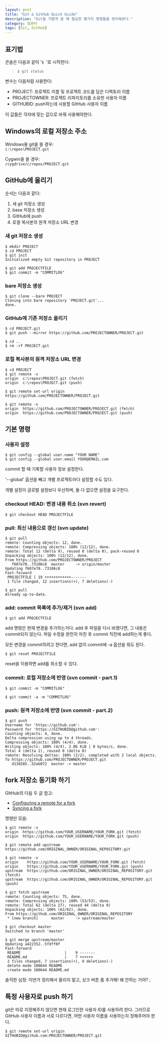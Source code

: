 ```yaml
---
layout: post
title: "Git & GitHub Quick Guide"
description: "Git을 가볍게 쓸 때 필요한 몇가지 명령들을 정리해본다."
category: 컴퓨터
tags: [Git, GitHub]
---
```


## 표기법

콘솔은 다음과 같이 '`$ `'로 시작한다:

> ~~~
> $ git status
> ~~~

변수는 다음처럼 사용한다:

- PROJECT: 프로젝트 이름 및 프로젝트 코드를 담은 디렉토리 이름
- PROJECTOWNER: 프로젝트 리파지토리를 소유한 사용자 이름
- GITHUBID: push하는데 사용할 GitHub 사용자 이름

이 값들은 각자에 맞는 값으로 바꿔 사용해야한다.



## Windows의 로컬 저장소 주소

Windows용 git을 쓸 경우:  
`c:\repos\PROJECT.git`

Cygwin을 쓸 경우:  
`/cygdrive/c/repos/PROJECT.git`



## GitHub에 올리기

순서는 다음과 같다:

1. 새 git 저장소 생성
2. base 저장소 생성
3. GitHub에 push
4. 로컬 복사본의 원격 저장소 URL 변경


### 새 git 저장소 생성

~~~
$ mkdir PROJECT
$ cd PROJECT
$ git init
Initialized empty Git repository in PROJECT

$ git add PROJECTFILE
$ git commit -m "COMMITLOG"
~~~


### bare 저장소 생성

~~~
$ git clone --bare PROJECT
Cloning into bare repository 'PROJECT.git'...
done.
~~~


### GitHub에 기존 저장소 올리기

~~~
$ cd PROJECT.git
$ git push --mirror https://github.com/PROJECTOWNER/PROJECT.git
~~~

~~~
$ cd ..
$ rm -rf PROJECT.git
~~~


### 로컬 복사본의 원격 저장소 URL 변경

~~~
$ cd PROJECT
$ git remote -v
origin  c:\repos\PROJECT.git (fetch)
origin  c:\repos\PROJECT.git (push)

$ git remote set-url origin https://github.com/PROJECTOWNER/PROJECT.git

$ git remote -v
origin  https://github.com/PROJECTOWNER/PROJECT.git (fetch)
origin  https://github.com/PROJECTOWNER/PROJECT.git (push)
~~~



## 기본 명령

### 사용자 설정

~~~
$ git config --global user.name "YOUR NAME"
$ git config --global user.email YOUR@EMAIL.com
~~~

commit 할 때 기록할 사용자 정보 설정한다.

'--global' 옵션을 빼고 개별 프로젝트마다 설정할 수도 있다.

개별 설정이 글로벌 설정보다 우선하며,
둘 다 없으면 설정을 요구한다.

### checkout HEAD: 변경 내용 취소 (svn revert)

~~~
$ git checkout HEAD PROJECTFILE
~~~

### pull: 최신 내용으로 갱신 (svn update)

~~~
$ git pull
remote: Counting objects: 12, done.
remote: Compressing objects: 100% (12/12), done.
remote: Total 12 (delta 9), reused 0 (delta 0), pack-reused 0
Unpacking objects: 100% (12/12), done.
From https://github.com/PROJECTOWNER/PROJECT
   f607e78..73106c8  master     -> origin/master
Updating f607e78..73106c8
Fast-forward
 PROJECTFILE | 19 ++++++++++++-------
 1 file changed, 12 insertions(+), 7 deletions(-)

$ git pull
Already up-to-date.
~~~

### add: commit 목록에 추가/제거 (svn add)

~~~
$ git add PROJECTFILE
~~~

add 명령은 현재 변경을 추가하는거다.
add 후 파일을 다시 바꿨다면, 그 내용은 commit되지 않는다.
파일 수정을 완전히 마친 후 commit 직전에 add하는게 좋다.

모든 변경을 commit하려고 한다면, add 없이 commit에 -a 옵션을 줘도 된다.

~~~
$ git reset PROJECTFILE
~~~

reset을 이용하면 add를 취소할 수 있다.

### commit: 로컬 저장소에 반영 (svn commit - part.1)

~~~
$ git commit -m "COMMITLOG"
~~~

~~~
$ git commit -a -m "COMMITLOG"
~~~

### push: 원격 저장소에 반영 (svn commit - part.2)

~~~
$ git push
Username for 'https://github.com':
Password for 'https://GITHUBID@github.com':
Counting objects: 4, done.
Delta compression using up to 4 threads.
Compressing objects: 100% (4/4), done.
Writing objects: 100% (4/4), 2.06 KiB | 0 bytes/s, done.
Total 4 (delta 2), reused 0 (delta 0)
remote: Resolving deltas: 100% (2/2), completed with 2 local objects.
To https://github.com/PROJECTOWNER/PROJECT.git
   d13d285..52ab072  master -> master
~~~



## fork 저장소 동기화 하기

GItHub의 다음 두 글 참고:

- [Configuring a remote for a fork](https://help.github.com/articles/configuring-a-remote-for-a-fork/)
- [Syncing a fork](https://help.github.com/articles/syncing-a-fork/)

명령만 모음:

~~~
$ git remote -v
origin  https://github.com/YOUR_USERNAME/YOUR_FORK.git (fetch)
origin  https://github.com/YOUR_USERNAME/YOUR_FORK.git (push)

$ git remote add upstream https://github.com/ORIGINAL_OWNER/ORIGINAL_REPOSITORY.git

$ git remote -v
origin    https://github.com/YOUR_USERNAME/YOUR_FORK.git (fetch)
origin    https://github.com/YOUR_USERNAME/YOUR_FORK.git (push)
upstream  https://github.com/ORIGINAL_OWNER/ORIGINAL_REPOSITORY.git (fetch)
upstream  https://github.com/ORIGINAL_OWNER/ORIGINAL_REPOSITORY.git (push)

$ git fetch upstream
remote: Counting objects: 75, done.
remote: Compressing objects: 100% (53/53), done.
remote: Total 62 (delta 27), reused 44 (delta 9)
Unpacking objects: 100% (62/62), done.
From https://github.com/ORIGINAL_OWNER/ORIGINAL_REPOSITORY
 * [new branch]      master     -> upstream/master

$ git checkout master
Switched to branch 'master'

$ git merge upstream/master
Updating a422352..5fdff0f
Fast-forward
 README                    |    9 -------
 README.md                 |    7 ++++++
 2 files changed, 7 insertions(+), 9 deletions(-)
 delete mode 100644 README
 create mode 100644 README.md
~~~

솔직한 심정:
이딴거 정리해서 올리지 말고, 싱크 버튼 좀 추가해!
왜 안하는 거야? ;



## 특정 사용자로 push 하기

git은 따로 지정해주지 않으면 현재 로그인한 사용자 ID를 사용하려 한다.
그러므로 GitHub 사용자 이름과 서로 다르다면,
어떤 사용자 이름을 사용하는지 정해주어야 한다.

~~~
$ git remote set-url origin GITHUBID@github.com:PROJECTOWNER/PROJECT.git
~~~
